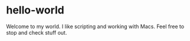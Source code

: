 # hello-world

Welcome to my world. I like scripting and working with Macs. 
Feel free to stop and check stuff out.
